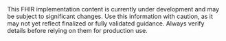 <div class="stu-note">
This FHIR implementation content is currently under development and may be subject to significant changes. Use this information with caution, as it may not yet reflect finalized or fully validated guidance. Always verify details before relying on them for production use.
</div>
